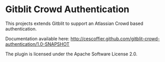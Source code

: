 Gitblit Crowd Authentication
============================

This projects extends Gitblit to support an Atlassian Crowd based authentication.

Documentation available here: http://cescoffier.github.com/gitblit-crowd-authentication/1.0-SNAPSHOT

The plugin is licensed under the Apache Software License 2.0.